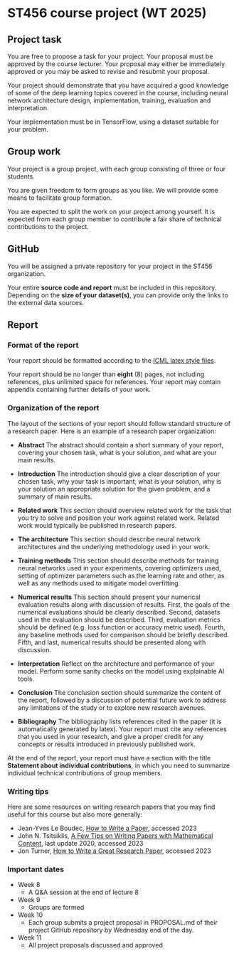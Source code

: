 # ST456 course project (WT 2025)

## Project task

You are free to propose a task for your project. Your proposal must be approved by the course lecturer. Your proposal may either be immediately approved or you may be asked to revise and resubmit your proposal.

Your project should demonstrate that you have acquired a good knowledge of some of the deep learning topics covered in the course, including neural network architecture design, implementation, training, evaluation and interpretation.

Your implementation must be in TensorFlow, using a dataset suitable for your problem.

## Group work

Your project is a group project, with each group consisting of three or four students.  

You are given freedom to form groups as you like. We will provide some means to facilitate group formation.  

You are expected to split the work on your project among yourself. It is expected from each group member to contribute a fair share of technical contributions to the project.

## GitHub

You will be assigned a private repository for your project in the ST456 organization.

Your entire **source code and report** must be included in this repository. Depending on the **size of your dataset(s)**, you can provide only the links to the external data sources.

## Report

### Format of the report

Your report should be formatted according to the [ICML latex style files](https://media.icml.cc/Conferences/ICML2022/Styles/icml2022.zip).

Your report should be no longer than **eight** (8) pages, not including references, plus unlimited space for references. Your report may contain appendix containing further details of your work.

### Organization of the report

The layout of the sections of your report should follow standard structure of a research paper. Here is an example of a research paper organization:

* **Abstract** The abstract should contain a short summary of your report, covering your chosen task, what is your solution, and what are your main results.

* **Introduction** The introduction should give a clear description of your chosen task, why your task is important, what is your solution, why is your solution an appropriate solution for the given problem, and a summary of main results.  

* **Related work** This section should overview related work for the task that you try to solve and position your work against related work. Related work would typically be published in research papers.

* **The architecture** This section should describe neural network architectures and the underlying methodology used in your work.

* **Training methods** This section should describe methods for training neural networks used in your experiments, covering optimizers used, setting of optimizer parameters such as the learning rate and other, as well as any methods used to mitigate model overfitting.  

* **Numerical results** This section should present your numerical evaluation results along with discussion of results. First, the goals of the numerical evaluations should be clearly described. Second, datasets used in the evaluation should be described. Third, evaluation metrics should be defined (e.g. loss function or accuracy metric used). Fourth, any baseline methods used for comparison should be briefly described. Fifth, and last, numerical results should be presented along with discussion.

* **Interpretation** Reflect on the architecture and performance of your model. Perform some sanity checks on the model using explainable AI tools.

* **Conclusion** The conclusion section should summarize the content of the report, followed by a discussion of potential future work to address any limitations of the study or to explore new research avenues.

* **Bibliography** The bibliography lists references cited in the paper (it is automatically generated by latex). Your report must cite any references that you used in your research, and give a proper credit for any concepts or results introduced in previously published work.

At the end of the report, your report must have a section with the title **Statement about individual contributions**, in which you need to summarize individual technical contributions of group members.

### Writing tips

Here are some resources on writing research papers that you may find useful for this course but also more generally:

* Jean-Yves Le Boudec, [How to Write a Paper](https://leboudec.github.io/leboudec/resources/paper.html), accessed 2023
* John N. Tsitsiklis, [A Few Tips on Writing Papers with Mathematical Content](http://web.mit.edu/jnt/www/Papers/R-20-write-v5.pdf), last update 2020, accessed 2023
* Jon Turner, [How to Write a Great Research Paper](https://www.arl.wustl.edu/~pcrowley/cse/591/writingResearchPapers.pdf), accessed 2023

### Important dates

* Week 8
   * A Q\&A session at the end of lecture 8
* Week 9
  * Groups are formed  
* Week 10
   * Each group submits a project proposal in PROPOSAL.md of their project GitHub repository by Wednesday end of the day.
* Week 11
   * All project proposals discussed and approved  
